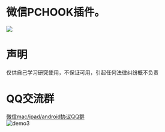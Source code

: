 # 微信PCHOOK插件。
![](https://github.com/weixinbao/WeChatPcTool/blob/master/demo.png) <br/>

# 声明
仅供自己学习研究使用，不保证可用，引起任何法律纠纷概不负责

# QQ交流群
<a target="_blank" href="//shang.qq.com/wpa/qunwpa?idkey=c8ba88cf98ceff400b56732220c3b60fdf714b2f79852c854a3d11644b6a10a0">微信mac/ipad/android协议QQ群</a><br/>
![demo3](https://github.com/weixinbao/WeChatXY/blob/master/QQ.png) <br/>
